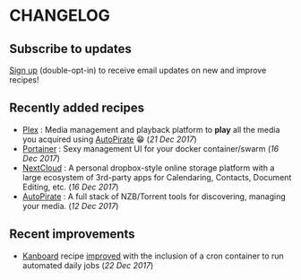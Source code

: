 # CHANGELOG

## Subscribe to updates

[Sign up](http://eepurl.com/dfx95n) (double-opt-in) to receive email updates on new and improve recipes!

## Recently added recipes

* [Plex](/recipies/plex/) : Media management and playback platform to **play** all the media you acquired using [AutoPirate](/recipies/autopirate/) :grin: (_21 Dec 2017_)
* [Portainer](/recipies/portainer/) : Sexy management UI for your docker container/swarm (_16 Dec 2017_)
* [NextCloud](/recipies/nextcloud/) : A personal dropbox-style online storage platform with a large ecosystem of 3rd-party apps for Calendaring, Contacts, Document Editing, etc. (_16 Dec 2017_)
* [AutoPirate](/recipies/autopirate/) : A full stack of NZB/Torrent tools for discovering, managing your media. (_12 Dec 2017_)


## Recent improvements

* [Kanboard](/recipies/kanboard/) recipe [improved](https://github.com/funkypenguin/geek-cookbook/commit/8597bcc6319b571c8138cd1b615e8c512e5f5bd5) with the inclusion of a cron container to run automated daily jobs (_22 Dec 2017_)
